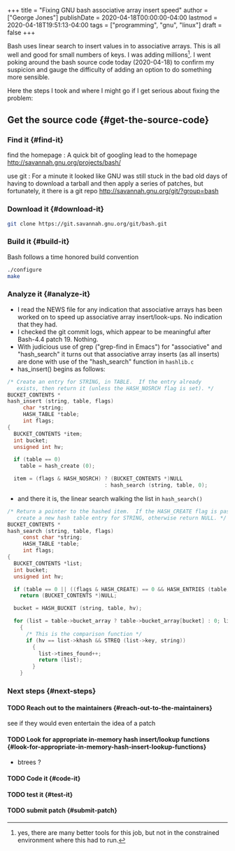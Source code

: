 +++
title = "Fixing GNU bash associative array insert speed"
author = ["George Jones"]
publishDate = 2020-04-18T00:00:00-04:00
lastmod = 2020-04-18T19:51:13-04:00
tags = ["programming", "gnu", "linux"]
draft = false
+++

Bash uses linear search to insert values in to associative arrays.
This is all well and good for small numbers of keys.   I was adding
millions[^fn:1].    I went poking around the bash source code today
(2020-04-18) to confirm my suspicion and gauge the difficulty of
adding an option to do something more sensible.

<!--more-->

Here the steps I took and where I might go if I get serious about
fixing the problem:


## Get the source code {#get-the-source-code}


### Find it {#find-it}

find the homepage
: A quick bit of googling lead to the homepage <http://savannah.gnu.org/projects/bash/>

use git
: For a minute it looked like GNU was still stuck in the bad old
    days of having to download a tarball and then apply a series
    of patches, but fortunately, it there is a git repo <http://savannah.gnu.org/git/?group=bash>


### Download it {#download-it}

```bash
git clone https://git.savannah.gnu.org/git/bash.git
```


### Build it {#build-it}

Bash follows a time honored build convention

```bash
./configure
make
```


### Analyze it {#analyze-it}

-   I read the NEWS file for any indication that associative arrays
    has been worked on to speed up associative array
    insert/look-ups.  No indication that they had.
-   I checked the git commit logs, which appear to be meaningful
    after Bash-4.4 patch 19.  Nothing.
-   With judicious use of grep ("grep-find in Emacs") for
    "associative" and "hash\_search" it turns out that associative
    array inserts (as all inserts) are done with use of the
    "hash\_search" function in `hashlib.c`
-   has\_insert() begins as follows:

<!--listend-->

```C
/* Create an entry for STRING, in TABLE.  If the entry already
   exists, then return it (unless the HASH_NOSRCH flag is set). */
BUCKET_CONTENTS *
hash_insert (string, table, flags)
     char *string;
     HASH_TABLE *table;
     int flags;
{
  BUCKET_CONTENTS *item;
  int bucket;
  unsigned int hv;

  if (table == 0)
    table = hash_create (0);

  item = (flags & HASH_NOSRCH) ? (BUCKET_CONTENTS *)NULL
                               : hash_search (string, table, 0);
```

-   and there it is, the linear search walking the list in
    `hash_search()`

<!--listend-->

```C
/* Return a pointer to the hashed item.  If the HASH_CREATE flag is passed,
   create a new hash table entry for STRING, otherwise return NULL. */
BUCKET_CONTENTS *
hash_search (string, table, flags)
     const char *string;
     HASH_TABLE *table;
     int flags;
{
  BUCKET_CONTENTS *list;
  int bucket;
  unsigned int hv;

  if (table == 0 || ((flags & HASH_CREATE) == 0 && HASH_ENTRIES (table) == 0))
    return (BUCKET_CONTENTS *)NULL;

  bucket = HASH_BUCKET (string, table, hv);

  for (list = table->bucket_array ? table->bucket_array[bucket] : 0; list; list = list->next)
    {
      /* This is the comparison function */
      if (hv == list->khash && STREQ (list->key, string))
        {
          list->times_found++;
          return (list);
        }
    }
```


### Next steps {#next-steps}


#### <span class="org-todo todo TODO">TODO</span> Reach out to the maintainers {#reach-out-to-the-maintainers}

see if they would even entertain the idea of a patch


#### <span class="org-todo todo TODO">TODO</span> Look for appropriate in-memory hash insert/lookup functions {#look-for-appropriate-in-memory-hash-insert-lookup-functions}

-   btrees ?


#### <span class="org-todo todo TODO">TODO</span> Code it {#code-it}


#### <span class="org-todo todo TODO">TODO</span> test it {#test-it}


#### <span class="org-todo todo TODO">TODO</span> submit patch {#submit-patch}

[^fn:1]: yes, there are many better tools for this job, but not in the constrained environment where this had to run.
